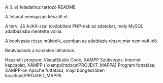 A 3. e) feladathoz tartozó README

A feladat nemigazán készült el. 

A terv: JS AJAX-szal továbbítani PHP-nak az adatokat, mely MySQL adatbázisba mentette volna. 

A beolvasás része működik, azonban az adatbázis részre már nem volt idő.

Beolvasások a konzolon láthatóak. 

Használt program: VisualStudio Code, XAMPP
Szükséges: Internet kapcsolat, XAMPP (.\xampp\htdocs\PROJEKT_MAPPA)
Program futtatása: XAMPP-on Apache futtatása, majd böngészőben localhost/PROJEKT_MAPPA. 
